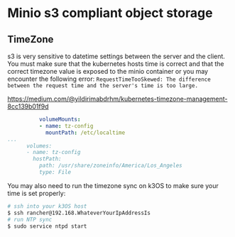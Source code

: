 # Minio s3 compliant object storage

## TimeZone

s3 is very sensitive to datetime settings between the server and the client. You must make sure that the kubernetes hosts time is correct and that the correct timezone value is exposed to the minio container or you may encounter the following error: `RequestTimeTooSkewed: The difference between the request time and the server's time is too large.`

https://medium.com/@yildirimabdrhm/kubernetes-timezone-management-8cc139b01f9d

```yaml
          volumeMounts:
          - name: tz-config
            mountPath: /etc/localtime
...
      volumes:
      - name: tz-config
        hostPath:
          path: /usr/share/zoneinfo/America/Los_Angeles
          type: File
```

You may also need to run the timezone sync on k3OS to make sure your time is set properly:
```bash
# ssh into your k3OS host
$ ssh rancher@192.168.WhateverYourIpAddressIs
# run NTP sync
$ sudo service ntpd start
```